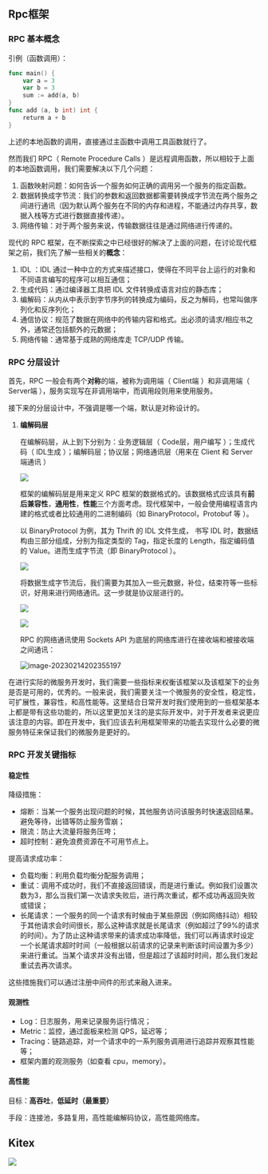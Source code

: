 ## Rpc框架

### RPC 基本概念

引例（函数调用）：

```go
func main() {
	var a = 3
    var b = 3
    sum := add(a, b)
}
func add (a, b int) int {
	returm a + b
}
```

上述的本地函数的调用，直接通过主函数中调用工具函数就行了。

然而我们 RPC（ Remote Procedure Calls ）是远程调用函数，所以相较于上面的本地函数调用，我们需要解决以下几个问题：

1. 函数映射问题：如何告诉一个服务如何正确的调用另一个服务的指定函数。
2. 数据转换成字节流：我们的参数和返回数据都需要转换成字节流在两个服务之间进行通讯（因为默认两个服务在不同的内存和进程，不能通过内存共享，数据入栈等方式进行数据直接传递）。
3. 网络传输：对于两个服务来说，传输数据往往是通过网络进行传递的。

现代的 RPC 框架，在不断探索之中已经很好的解决了上面的问题，在讨论现代框架之前，我们先了解一些相关的**概念**：

1. IDL ：IDL 通过一种中立的方式来描述接口，使得在不同平台上运行的对象和不同语言编写的程序可以相互通信；
2. 生成代码：通过编译器工具把 IDL 文件转换成语言对应的静态库；
3. 编解码：从内从中表示到字节序列的转换成为编码，反之为解码，也常叫做序列化和反序列化；
4. 通信协议：规范了数据在网络中的传输内容和格式。出必须的请求/相应书之外，通常还包括额外的元数据；
5. 网络传输：通常基于成熟的网络库走 TCP/UDP 传输。

### RPC 分层设计

首先，RPC 一般会有两个**对称**的端，被称为调用端（ Client端 ）和非调用端（ Server端 ），服务实现写在非调用端中，而调用段则用来使用服务。

接下来的分层设计中，不强调是哪一个端，默认是对称设计的。

1. **编解码层**

   在编解码层，从上到下分别为：业务逻辑层（ Code层，用户编写 ）；生成代码（ IDL生成 ）；编解码层；协议层；网络通讯层（用来在 Client 和 Server 端通讯 ）

   ![](https://aeiblog-1301396258.cos.ap-chengdu.myqcloud.com/img/20230214195636.png)

   框架的编解码层是用来定义 RPC 框架的数据格式的。该数据格式应该具有**前后兼容性**，**通用性**，**性能**三个方面考虑。现代框架中，一般会使用编程语言内建的格式或者比较通用的二进制编码（如 BinaryProtocol，Protobuf 等 ）。

   以 BinaryProtocol 为例，其为 Thrift 的 IDL 文件生成， 书写 IDL 时，数据结构由三部分组成，分别为指定类型的 Tag，指定长度的 Length，指定编码值的 Value。进而生成字节流（即 BinaryProtocol ）。

   ![](https://aeiblog-1301396258.cos.ap-chengdu.myqcloud.com/img/20230214200746.png)

   将数据生成字节流后，我们需要为其加入一些元数据，补位，结束符等一些标识，好用来进行网络通讯。这一步就是协议层进行的。

   ![](https://aeiblog-1301396258.cos.ap-chengdu.myqcloud.com/img/20230214201912.png)

   ![](https://aeiblog-1301396258.cos.ap-chengdu.myqcloud.com/img/20230214201830.png)

   RPC 的网络通讯使用 Sockets API 为底层的网络库进行在接收端和被接收端之间通讯：

   ![image-20230214202355197](C:\Users\Lenovo\AppData\Roaming\Typora\typora-user-images\image-20230214202355197.png)

在进行实际的微服务开发时，我们需要一些指标来权衡该框架以及该框架下的业务是否是可用的，优秀的。一般来说，我们需要关注一个微服务的安全性，稳定性，可扩展性，兼容性，和高性能等。这里结合日常开发时我们使用到的一些框架基本上都是带有这些功能的，所以这里更加关注的是实际开发中，对于开发者来说更应该注意的内容。即在开发中，我们应该去利用框架带来的功能去实现什么必要的微服务特征来保证我们的微服务是更好的。

### RPC 开发关键指标

#### 稳定性

降级措施：

- 熔断：当某一个服务出现问题的时候，其他服务访问该服务时快速返回结果。避免等待，出错等防止服务雪崩；
- 限流：防止大流量将服务压垮；
- 超时控制：避免浪费资源在不可用节点上。

提高请求成功率：

- 负载均衡：利用负载均衡分配服务调用；
- 重试：调用不成功时，我们不直接返回错误，而是进行重试。例如我们设置次数为3，那么当我们第一次请求失败后，进行两次重试，都不成功再返回失败或错误；
- 长尾请求：一个服务的同一个请求有时候由于某些原因（例如网络抖动）相较于其他请求会时间很长，那么这种请求就是长尾请求（例如超过了99%的请求的时间）。为了防止这种请求带来的请求成功率降低，我们可以再请求时设定一个长尾请求超时时间（一般根据以前请求的记录来判断该时间设置为多少）来进行重试。当某个请求并没有出错，但是超过了该超时时间，那么我们发起重试去再次请求。

这些措施我们可以通过注册中间件的形式来融入进来。

#### 观测性

- Log：日志服务，用来记录服务运行情况；
- Metric：监控，通过面板来检测 QPS，延迟等；
- Tracing：链路追踪，对一个请求中的一系列服务调用进行追踪并观察其性能等；
- 框架内置的观测服务（如查看 cpu，memory）。

#### 高性能

目标：**高吞吐**，**低延时（最重要）**

手段：连接池，多路复用，高性能编解码协议，高性能网络库。

## Kitex

![](https://aeiblog-1301396258.cos.ap-chengdu.myqcloud.com/img/20230214233137.png)